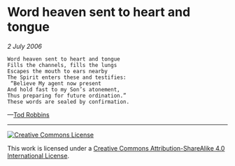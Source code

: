 # Word heaven sent to heart and tongue
_2 July 2006_
```
Word heaven sent to heart and tongue
Fills the channels, fills the lungs
Escapes the mouth to ears nearby
The Spirit enters these and testifies:
 “Believe My agent now present
And hold fast to my Son’s atonement,
Thus preparing for future ordination.”
These words are sealed by confirmation.
```
—[Tod Robbins](http://todrobbins.com)

---

<a rel="license" href="http://creativecommons.org/licenses/by-sa/4.0/">
<img alt="Creative Commons License" style="border-width:0" src="https://i.creativecommons.org/l/by-sa/4.0/88x31.png" /></a><br />

This work is licensed under a <a rel="license" href="http://creativecommons.org/licenses/by-sa/4.0/">Creative Commons Attribution-ShareAlike 4.0 International License</a>.